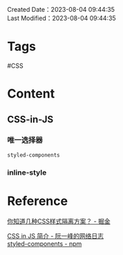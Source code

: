 Created Date：2023-08-04 09:44:35  
Last Modified：2023-08-04 09:44:35

# Tags

#CSS

# Content

## CSS-in-JS

### 唯一选择器

`styled-components`

### inline-style

# Reference

[你知道几种CSS样式隔离方案？ - 掘金](https://juejin.cn/post/7064246166396862477)  

[CSS in JS 简介 - 阮一峰的网络日志](http://www.ruanyifeng.com/blog/2017/04/css_in_js.html)  
[styled-components - npm](https://www.npmjs.com/package/styled-components)

